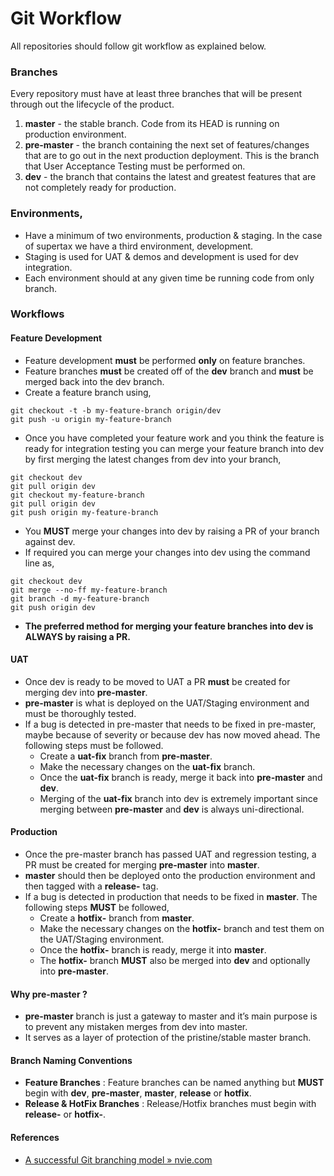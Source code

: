 # Git Workflow
All repositories should follow git workflow as explained below.

### Branches
Every repository must have at least three branches that will be present through out the lifecycle of the product.
1. **master** - the stable branch. Code from its HEAD is running on production environment.
2. **pre-master** - the branch containing the next set of features/changes that are to go out in the next production deployment. This is the branch that User Acceptance Testing must be performed on.
3. **dev** - the branch that contains the latest and greatest features that are not completely ready for production.

### Environments,
* Have a minimum of two environments, production & staging. In the case of supertax we have a third environment, development.
* Staging is used for UAT & demos and development is used for dev integration.
* Each environment should at any given time be running code from only branch.

### Workflows

#### Feature Development
* Feature development **must** be performed **only** on feature branches.
* Feature branches **must** be created off of the **dev** branch and **must** be merged back into the dev branch.
* Create a feature branch using,
```
git checkout -t -b my-feature-branch origin/dev
git push -u origin my-feature-branch 
```
* Once you have completed your feature work and you think the feature is ready for integration testing you can merge your feature branch into dev by first merging the latest changes from dev into your branch,
```
git checkout dev
git pull origin dev
git checkout my-feature-branch
git pull origin dev
git push origin my-feature-branch
```
* You **MUST** merge your changes into dev by raising a PR of your branch against dev.
* If required you can merge your changes into dev using the command line as,
```
git checkout dev
git merge --no-ff my-feature-branch
git branch -d my-feature-branch
git push origin dev
```
* **The preferred method for merging your feature branches into dev is ALWAYS by raising a PR.**


#### UAT
* Once dev is ready to be moved to UAT a PR **must** be created for merging dev into **pre-master**.
* **pre-master** is what is deployed on the UAT/Staging environment and must be thoroughly tested.
* If a bug is detected in pre-master that needs to be fixed in pre-master, maybe because of severity or because dev has now moved ahead. The following steps must be followed.
	* Create a **uat-fix** branch from **pre-master**.
	* Make the necessary changes on the **uat-fix** branch.
	* Once the **uat-fix** branch is ready, merge it back into **pre-master** and **dev**.
	* Merging of the **uat-fix** branch into dev is extremely important since merging between **pre-master** and **dev** is always uni-directional.

#### Production
* Once the pre-master branch has passed UAT and regression testing, a PR must be created for merging **pre-master** into **master**.
* **master** should then be deployed onto the production environment and then tagged with a **release-** tag.
* If a bug is detected in production that needs to be fixed in **master**. The following steps **MUST** be followed,
	* Create a **hotfix-** branch from **master**.
	* Make the necessary changes on the **hotfix-** branch and test them on the UAT/Staging environment.
	* Once the **hotfix-** branch is ready, merge it into **master**.
	* The **hotfix-** branch **MUST** also be merged into **dev** and optionally into **pre-master**.

#### Why pre-master ?
* **pre-master** branch is just a gateway to master and it’s main purpose is to prevent any mistaken merges from dev into master.
* It serves as a layer of protection of the pristine/stable master branch.

#### Branch Naming Conventions
* **Feature Branches** : Feature branches can be named anything but **MUST** begin with **dev**, **pre-master**, **master**, **release** or **hotfix**.
* **Release & HotFix Branches** : Release/Hotfix branches must begin with **release-** or **hotfix-**.


#### References
* [A successful Git branching model » nvie.com](http://nvie.com/posts/a-successful-git-branching-model/)


